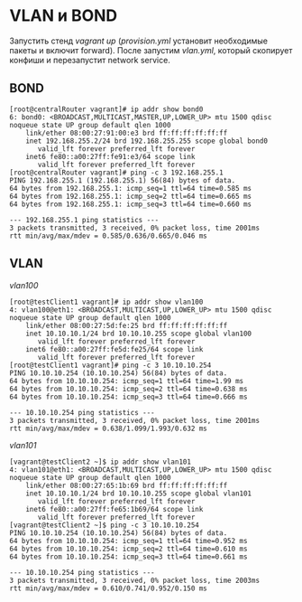 # VLAN и BOND

Запустить стенд *vagrant up* (*provision.yml* установит необходимые пакеты и включит forward).
После запустим *vlan.yml*, который скопирует конфиши и перезапустит network service.

## BOND

	[root@centralRouter vagrant]# ip addr show bond0 
	6: bond0: <BROADCAST,MULTICAST,MASTER,UP,LOWER_UP> mtu 1500 qdisc noqueue state UP group default qlen 1000
	    link/ether 08:00:27:91:00:e3 brd ff:ff:ff:ff:ff:ff
	    inet 192.168.255.2/24 brd 192.168.255.255 scope global bond0
	       valid_lft forever preferred_lft forever
	    inet6 fe80::a00:27ff:fe91:e3/64 scope link 
	       valid_lft forever preferred_lft forever
	[root@centralRouter vagrant]# ping -c 3 192.168.255.1 
	PING 192.168.255.1 (192.168.255.1) 56(84) bytes of data.
	64 bytes from 192.168.255.1: icmp_seq=1 ttl=64 time=0.585 ms
	64 bytes from 192.168.255.1: icmp_seq=2 ttl=64 time=0.665 ms
	64 bytes from 192.168.255.1: icmp_seq=3 ttl=64 time=0.660 ms

	--- 192.168.255.1 ping statistics ---
	3 packets transmitted, 3 received, 0% packet loss, time 2001ms
	rtt min/avg/max/mdev = 0.585/0.636/0.665/0.046 ms

## VLAN

*vlan100*

	[root@testClient1 vagrant]# ip addr show vlan100      
	4: vlan100@eth1: <BROADCAST,MULTICAST,UP,LOWER_UP> mtu 1500 qdisc noqueue state UP group default qlen 1000
	    link/ether 08:00:27:5d:fe:25 brd ff:ff:ff:ff:ff:ff
	    inet 10.10.10.1/24 brd 10.10.10.255 scope global vlan100
	       valid_lft forever preferred_lft forever
	    inet6 fe80::a00:27ff:fe5d:fe25/64 scope link 
	       valid_lft forever preferred_lft forever
	[root@testClient1 vagrant]# ping -c 3 10.10.10.254
	PING 10.10.10.254 (10.10.10.254) 56(84) bytes of data.
	64 bytes from 10.10.10.254: icmp_seq=1 ttl=64 time=1.99 ms
	64 bytes from 10.10.10.254: icmp_seq=2 ttl=64 time=0.638 ms
	64 bytes from 10.10.10.254: icmp_seq=3 ttl=64 time=0.666 ms

	--- 10.10.10.254 ping statistics ---
	3 packets transmitted, 3 received, 0% packet loss, time 2001ms
	rtt min/avg/max/mdev = 0.638/1.099/1.993/0.632 ms

*vlan101*

	[vagrant@testClient2 ~]$ ip addr show vlan101
	4: vlan101@eth1: <BROADCAST,MULTICAST,UP,LOWER_UP> mtu 1500 qdisc noqueue state UP group default qlen 1000
	    link/ether 08:00:27:65:1b:69 brd ff:ff:ff:ff:ff:ff
	    inet 10.10.10.1/24 brd 10.10.10.255 scope global vlan101
	       valid_lft forever preferred_lft forever
	    inet6 fe80::a00:27ff:fe65:1b69/64 scope link 
	       valid_lft forever preferred_lft forever
	[vagrant@testClient2 ~]$ ping -c 3 10.10.10.254
	PING 10.10.10.254 (10.10.10.254) 56(84) bytes of data.
	64 bytes from 10.10.10.254: icmp_seq=1 ttl=64 time=0.952 ms
	64 bytes from 10.10.10.254: icmp_seq=2 ttl=64 time=0.610 ms
	64 bytes from 10.10.10.254: icmp_seq=3 ttl=64 time=0.661 ms

	--- 10.10.10.254 ping statistics ---
	3 packets transmitted, 3 received, 0% packet loss, time 2003ms
	rtt min/avg/max/mdev = 0.610/0.741/0.952/0.150 ms
